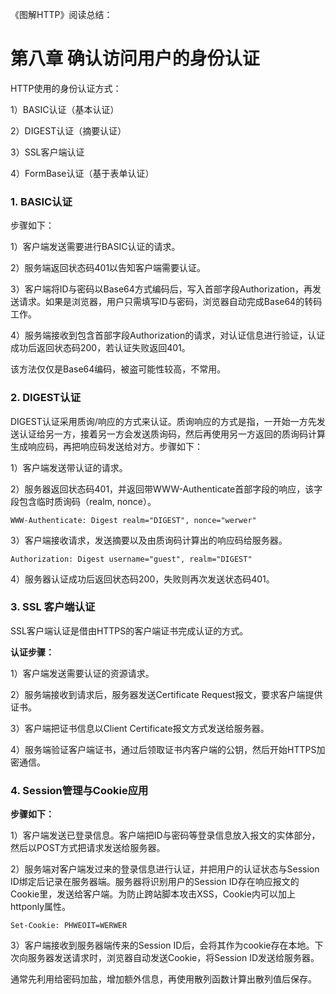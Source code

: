 《图解HTTP》阅读总结：

# 第八章 确认访问用户的身份认证

HTTP使用的身份认证方式：

1）BASIC认证（基本认证）

2）DIGEST认证（摘要认证）

3）SSL客户端认证

4）FormBase认证（基于表单认证）

### 1. BASIC认证

步骤如下：

1）客户端发送需要进行BASIC认证的请求。

2）服务端返回状态码401以告知客户端需要认证。

3）客户端将ID与密码以Base64方式编码后，写入首部字段Authorization，再发送请求。如果是浏览器，用户只需填写ID与密码，浏览器自动完成Base64的转码工作。

4）服务端接收到包含首部字段Authorization的请求，对认证信息进行验证，认证成功后返回状态码200，若认证失败返回401。

该方法仅仅是Base64编码，被盗可能性较高，不常用。

### 2. DIGEST认证

DIGEST认证采用质询/响应的方式来认证。质询响应的方式是指，一开始一方先发送认证给另一方，接着另一方会发送质询码，然后再使用另一方返回的质询码计算生成响应码，再把响应码发送给对方。步骤如下：

1）客户端发送带认证的请求。

2）服务器返回状态码401，并返回带WWW-Authenticate首部字段的响应，该字段包含临时质询码（realm, nonce）。

```
WWW-Authenticate: Digest realm="DIGEST", nonce="werwer"
```

3）客户端接收请求，发送摘要以及由质询码计算出的响应码给服务器。

```
Authorization: Digest username="guest", realm="DIGEST"
```

4）服务器认证成功后返回状态码200，失败则再次发送状态码401。

### 3. SSL 客户端认证

SSL客户端认证是借由HTTPS的客户端证书完成认证的方式。

**认证步骤：**

1）客户端发送需要认证的资源请求。

2）服务端接收到请求后，服务器发送Certificate Request报文，要求客户端提供证书。

3）客户端把证书信息以Client Certificate报文方式发送给服务器。

4）服务端验证客户端证书，通过后领取证书内客户端的公钥，然后开始HTTPS加密通信。


### 4. Session管理与Cookie应用

**步骤如下：**

1）客户端发送已登录信息。客户端把ID与密码等登录信息放入报文的实体部分，然后以POST方式把请求发送给服务器。

2）服务端对客户端发过来的登录信息进行认证，并把用户的认证状态与Session ID绑定后记录在服务器端。服务器将识别用户的Session ID存在响应报文的Cookie里，发送给客户端。为防止跨站脚本攻击XSS，Cookie内可以加上httponly属性。

```
Set-Cookie: PHWEOIT=WERWER
```

3）客户端接收到服务器端传来的Session ID后，会将其作为cookie存在本地。下次向服务器发送请求时，浏览器自动发送Cookie，将Session ID发送给服务器。

通常先利用给密码加盐，增加额外信息，再使用散列函数计算出散列值后保存。

